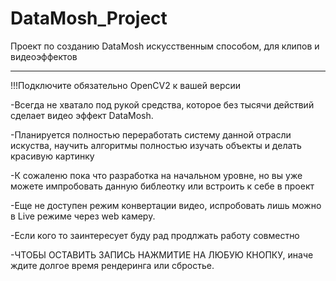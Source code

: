 # DataMosh_Project
Проект по созданию DataMosh искусственным способом, для клипов и видеоэффектов

---------
!!!Подключите обязательно OpenCV2 к вашей версии

-Всегда не хватало под рукой средства, которое без тысячи действий сделает видео эффект DataMosh. 

-Планируется полностью переработать систему данной отрасли искуства, научить алгоритмы полностью изучать объекты и делать красивую картинку

-К сожаленю пока что разработка на начальном уровне, но вы уже можете импробовать данную библеотку или встроить к себе в проект

-Еще не доступен режим конвертации видео, испробовать лишь можно в Live режиме через web камеру.

-Если кого то заинтересует буду рад продлжать работу совместно

-ЧТОБЫ ОСТАВИТЬ ЗАПИСЬ НАЖМИТИЕ НА ЛЮБУЮ КНОПКУ, иначе ждите долгое время рендеринга или сбростье.


